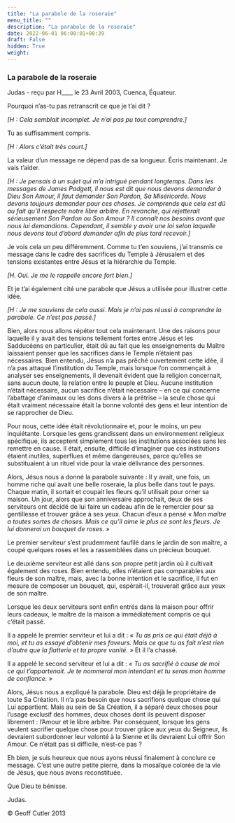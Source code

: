 ```yaml
---
title: "La parabole de la roseraie"
menu_title: ""
description: "La parabole de la roseraie"
date: 2022-06-01 06:00:01+00:39
draft: False
hidden: True
weight:
---
```

### La parabole de la roseraie

Judas - reçu par H____ le 23 Avril 2003, Cuenca, Équateur.

Pourquoi n’as-tu pas retranscrit ce que je t’ai dit ?

*[H : Cela semblait incomplet. Je n’ai pas pu tout comprendre.]*

Tu as suffisamment compris.

*[H : Alors c’était très court.]*

La valeur d’un message ne dépend pas de sa longueur. Écris maintenant. Je vais t’aider.

*[H : Je pensais à un sujet qui m’a intrigué pendant longtemps. Dans les messages de James Padgett, il nous est dit que nous devons demander à Dieu Son Amour, il faut demander Son Pardon, Sa Miséricorde. Nous devons toujours demander pour ces choses. Je comprends que cela est dû au fait qu’Il respecte notre libre arbitre. En revanche, qui rejetterait sérieusement Son Pardon ou Son Amour ? Il connaît nos besoins avant que nous lui demandions. Cependant, il semble y avoir une loi selon laquelle nous devons tout d’abord demander afin de plus tard recevoir.]*

Je vois cela un peu différemment. Comme tu t’en souviens, j’ai transmis ce message dans le cadre des sacrifices du Temple à Jérusalem et des tensions existantes entre Jésus et la hiérarchie du Temple.

*[H. Oui. Je me le rappelle encore fort bien.]*

Et je t’ai également cité une parabole que Jésus a utilisée pour illustrer cette idée.

*[H : Je me souviens de cela aussi. Mais je n’ai pas réussi à comprendre la parabole. Ce n’est pas passé.]*

Bien, alors nous allons répéter tout cela maintenant. Une des raisons pour laquelle  il y avait des tensions tellement fortes entre Jésus et les Sadducéens en particulier, était dû au fait que les enseignements du Maître laissaient penser que les sacrifices dans le Temple n’étaient pas nécessaires. Bien entendu, Jésus n’a pas prêché ouvertement cette idée, il n’a pas attaqué l’institution du Temple, mais lorsque l’on commençait à analyser ses enseignements, il devenait évident que la religion concernait, sans aucun doute, la relation entre le peuple et Dieu. Aucune institution n’était nécessaire, aucun sacrifice n’était nécessaire – en ce qui concerne l’abattage d’animaux ou les dons divers à la prêtrise – la seule chose qui était vraiment nécessaire était la bonne volonté des gens et leur intention de se rapprocher de Dieu.

Pour nous, cette idée était révolutionnaire et, pour le moins, un peu inquiétante. Lorsque les gens grandissent dans un environnement religieux spécifique, ils acceptent simplement tous les institutions associées sans les remettre en cause. Il était, ensuite, difficile d’imaginer que ces institutions étaient inutiles, superflues et même dangereuses, parce qu’elles se substituaient à un rituel vide pour la vraie délivrance des personnes.

Alors, Jésus nous a donné la parabole suivante : Il y avait, une fois, un homme riche qui avait une belle roseraie, la plus belle dans tout le pays. Chaque matin, il sortait et coupait les fleurs qu’il utilisait pour orner sa maison. Un jour, alors que son anniversaire approchait, deux de ses serviteurs ont décidé de lui faire un cadeau afin de le remercier pour sa gentillesse et trouver grâce à ses yeux. Chacun d’eux a pensé *« Mon maître a toutes sortes de choses. Mais ce qu’il aime le plus ce sont les fleurs. Je lui donnerai un bouquet de roses. »*

Le premier serviteur s’est prudemment faufilé dans le jardin de son maître, a coupé quelques roses et les a rassemblées dans un précieux bouquet.

Le deuxième serviteur est allé dans son propre petit jardin où il cultivait également des roses. Bien entendu, elles n’étaient pas comparables aux fleurs de son maître, mais, avec la bonne intention et le sacrifice, il fut en mesure de composer un bouquet, qui, espérait-il, trouverait grâce aux yeux de son maître.

Lorsque les deux serviteurs sont enfin entrés dans la maison pour offrir leurs cadeaux, le maître de la maison a immédiatement compris ce qui c’était passé.

Il a appelé le premier serviteur et lui a dit : *« Tu as pris ce qui était déjà à moi, et tu as essayé d’obtenir mes faveurs. Mais ce que tu as fait n’est rien d’autre que la flatterie et ta propre vanité. »* Et il l’a chassé.

Il a appelé le second serviteur et lui a dit : *« Tu as sacrifié à cause de moi ce qui t’appartenait. Je te nommerai mon intendant et tu seras mon homme de confiance. »*

Alors, Jésus nous a expliqué la parabole. Dieu est déjà le propriétaire de toute Sa Création. Il n’a pas besoin que nous sacrifions quelque chose qui Lui appartient. Mais au sein de Sa Création, il a séparé deux choses pour l’usage exclusif des hommes, deux choses dont ils peuvent disposer librement : l’Amour et le libre arbitre. Par conséquent, lorsque les gens veulent sacrifier quelque chose pour trouver grâce aux yeux du Seigneur, ils devraient subordonner leur volonté à la Sienne et ils devraient Lui offrir Son Amour. Ce n’était pas si difficile, n’est-ce pas ?

Eh bien, je suis heureux que nous ayons réussi finalement à conclure ce message. C’est une autre petite pierre, dans la mosaïque colorée de la vie de Jésus, que nous avons  reconstituée.

Que Dieu te bénisse.

Judas.

© Geoff Cutler 2013
